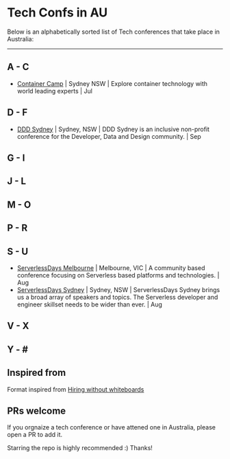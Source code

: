 # Tech Confs in AU

Below is an alphabetically sorted list of Tech conferences that take place in Australia:

---

## A - C

* [Container Camp](https://2019.container.camp/au/) | Sydney NSW | Explore container technology with world leading experts | Jul

## D - F

* [DDD Sydney](https://www.dddsydney.com.au/) | Sydney, NSW | DDD Sydney is an inclusive non-profit conference for the Developer, Data and Design community. | Sep

## G - I

## J - L

## M - O

## P - R

## S - U

* [ServerlessDays Melbourne](https://www.serverlessdays.me) | Melbourne, VIC | A community based conference focusing on Serverless based platforms and technologies. |  Aug
* [ServerlessDays Sydney](https://sydney.serverlessdays.io/) | Sydney, NSW | ServerlessDays Sydney brings us a broad array of speakers and topics. The Serverless developer and engineer skillset needs to be wider than ever. | Aug

## V - X

## Y - \#

## Inspired from

Format inspired from [Hiring without whiteboards](https://github.com/poteto/hiring-without-whiteboards)

## PRs welcome

If you orgnaize a tech conference or have attened one in Australia, please open a PR to add it. 

Starring the repo is highly recommended :) Thanks!
